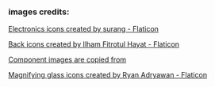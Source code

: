 ### images credits:

[Electronics icons created by surang - Flaticon](https://www.flaticon.com/free-icons/electronics)

[Back icons created by Ilham Fitrotul Hayat - Flaticon](https://www.flaticon.com/free-icons/back)

[Component images are copied from](https://octopart.com/)

[Magnifying glass icons created by Ryan Adryawan - Flaticon](https://www.flaticon.com/free-icons/magnifying-glass)